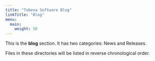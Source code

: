 ```yaml
---
title: "Tobeva Software Blog"
linkTitle: "Blog"
menu:
  main:
    weight: 50
---
```



This is the **blog** section. It has two categories: News and Releases.

Files in these directories will be listed in reverse chronological order.

